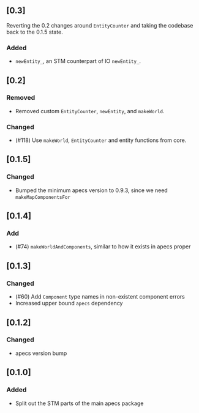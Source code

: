 ## [0.3]

Reverting the 0.2 changes around `EntityCounter` and taking the codebase back to the 0.1.5 state.

### Added
- `newEntity_`, an STM counterpart of IO `newEntity_`.

## [0.2]
### Removed
- Removed custom `EntityCounter`, `newEntity`, and `makeWorld`.
### Changed
- (#118) Use `makeWorld`, `EntityCounter` and entity functions from core.

## [0.1.5]
### Changed
- Bumped the minimum apecs version to 0.9.3, since we need `makeMapComponentsFor`

## [0.1.4]
### Add
- (#74) `makeWorldAndComponents`, similar to how it exists in apecs proper

## [0.1.3]
### Changed
- (#60) Add `Component` type names in non-existent component errors
- Increased upper bound `apecs` dependency

## [0.1.2]
### Changed
- apecs version bump

## [0.1.0]
### Added
- Split out the STM parts of the main apecs package

